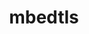 ---
title: "mbedtls"
layout: cache
categories: [package, develop]
meta: {"versions": ["2.28.0"], "compilers": ["gcc@7.5.0"]}
spec_files: 
 - spec-0.json
spec_names:
 - 'mbedtls@2.28.0%gcc@7.5.0+pic build_type=Release libs=static arch=linux-ubuntu18.04-x86_64'
---